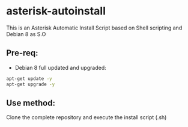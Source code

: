 # asterisk-autoinstall
This is an Asterisk Automatic Install Script based on Shell scripting and Debian 8 as S.O

## Pre-req:

* Debian 8 full updated and upgraded:

```bash
apt-get update -y
apt-get upgrade -y
```

## Use method:

Clone the complete repository and execute the install script (.sh)

